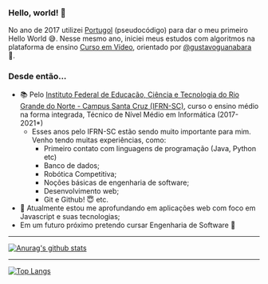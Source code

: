 ### Hello, world! 👋
No ano de 2017 utilizei [Portugol][linkPortugol] (pseudocódigo) para dar o meu primeiro Hello World 😅. Nesse mesmo ano, iniciei meus estudos com algoritmos na plataforma de ensino [Curso em Vídeo][linkCursoEmVideo], orientado por [@gustavoguanabara][linkGuanabara] 🖖.

### Desde então...
- 📚 Pelo [Instituto Federal de Educação, Ciência e Tecnologia do Rio Grande do Norte - Campus Santa Cruz (IFRN-SC)][linkIfrn], curso o ensino médio na forma integrada, Técnico de Nível Médio em Informática (2017-2021*)
    - Esses anos pelo IFRN-SC estão sendo muito importante para mim. Venho tendo muitas experiências, como:
        - Primeiro contato com linguagens de programação (Java, Python etc) 
        - Banco de dados;
        - Robótica Competitiva;
        - Noções básicas de engenharia de software;
        - Desenvolvimento web;
        - Git e Github! 😇  etc.
- 🌱 Atualmente estou me aprofundando em aplicações web com foco em Javascript e suas tecnologias;
- Em um futuro próximo pretendo cursar Engenharia de Software 😬 

---

[![Anurag's github stats](https://github-readme-stats.vercel.app/api?username=isaacmsl&count_private=true)](https://github.com/anuraghazra/github-readme-stats)

---

[![Top Langs](https://github-readme-stats.vercel.app/api/top-langs/?username=isaacmsl&layout=compact)](https://github.com/anuraghazra/github-readme-stats)

[linkGuanabara]: https://github.com/gustavoguanabara
[linkCursoEmVideo]: https://www.cursoemvideo.com/
[linkPortugol]: http://lite.acad.univali.br/portugol
[linkIfrn]: https://portal.ifrn.edu.br/campus/santacruz
